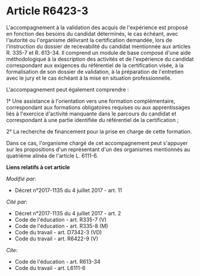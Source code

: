 # Article R6423-3

L'accompagnement à la validation des acquis de l'expérience est proposé en fonction des besoins du candidat déterminés, le
cas échéant, avec l'autorité ou l'organisme délivrant la certification demandée, lors de l'instruction du dossier de
recevabilité du candidat mentionnée aux articles R. 335-7 et R. 613-34. Il comprend un module de base composé d'une aide
méthodologique à la description des activités et de l'expérience du candidat correspondant aux exigences du référentiel de la
certification visée, à la formalisation de son dossier de validation, à la préparation de l'entretien avec le jury et le cas
échéant à la mise en situation professionnelle. 

L'accompagnement peut également comprendre : 

1° Une assistance à l'orientation vers une formation complémentaire, correspondant aux formations obligatoires requises ou
aux apprentissages liés à l'exercice d'activité manquante dans le parcours du candidat et correspondant à une partie
identifiée du référentiel de la certification ; 

2° La recherche de financement pour la prise en charge de cette formation. 

Dans ce cas, l'organisme chargé de cet accompagnement peut s'appuyer sur les propositions d'un représentant d'un des
organismes mentionnés au quatrième alinéa de l'article L. 6111-6.

**Liens relatifs à cet article**

_Modifié par_:

  - Décret n°2017-1135 du 4 juillet 2017 - art. 11

_Cité par_:

  - Décret n°2017-1135 du 4 juillet 2017 - art. 2
  - Code de l'éducation - art. R335-7 (V)
  - Code de l'éducation - art. R335-8 (M)
  - Code du travail - art. D7342-3 (VD)
  - Code du travail - art. R6422-9 (V)

_Cite_:

  - Code de l'éducation - art. R613-34
  - Code du travail - art. L6111-6
